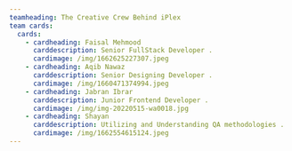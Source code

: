 ```yaml
---
teamheading: The Creative Crew Behind iPlex
team cards:
  cards:
    - cardheading: Faisal Mehmood
      carddescription: Senior FullStack Developer .
      cardimage: /img/1662625227307.jpeg
    - cardheading: Aqib Nawaz
      carddescription: Senior Designing Developer .
      cardimage: /img/1660471374994.jpeg
    - cardheading: Jabran Ibrar
      carddescription: Junior Frontend Developer .
      cardimage: /img/img-20220515-wa0018.jpg
    - cardheading: Shayan
      carddescription: Utilizing and Understanding QA methodologies .
      cardimage: /img/1662554615124.jpeg
---
```

